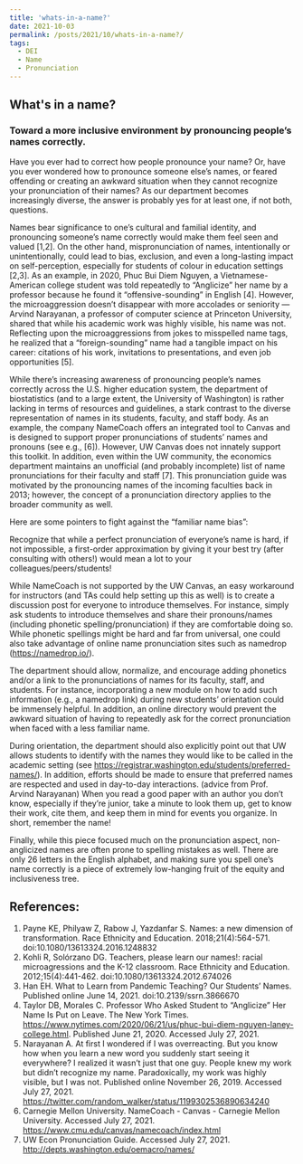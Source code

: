 ```yaml
---
title: 'whats-in-a-name?'
date: 2021-10-03
permalink: /posts/2021/10/whats-in-a-name?/
tags:
  - DEI
  - Name
  - Pronunciation
---
```


## What's in a name?
### Toward a more inclusive environment by pronouncing people’s names correctly.

Have you ever had to correct how people pronounce your name? Or, have you ever wondered how to pronounce someone else’s names, or feared offending or creating an awkward situation when they cannot recognize your pronunciation of their names? As our department becomes increasingly diverse, the answer is probably yes for at least one, if not both, questions. 

Names bear significance to one’s cultural and familial identity, and pronouncing someone’s name correctly would make them feel seen and valued [1,2]. On the other hand, mispronunciation of names, intentionally or unintentionally, could lead to bias, exclusion, and even a long-lasting impact on self-perception, especially for students of colour in education settings [2,3]. As an example, in 2020, Phuc Bui Diem Nguyen, a Vietnamese-American college student was told repeatedly to “Anglicize” her name by a professor because he found it “offensive-sounding” in English [4]. However, the microaggression doesn’t disappear with more accolades or seniority — Arvind Narayanan, a professor of computer science at Princeton University, shared that while his academic work was highly visible, his name was not. Reflecting upon the microaggressions from jokes to misspelled name tags, he realized that a “foreign-sounding” name had a tangible impact on his career: citations of his work, invitations to presentations, and even job opportunities [5]. 

While there’s increasing awareness of pronouncing people’s names correctly across the U.S. higher education system, the department of biostatistics (and to a large extent, the University of Washington) is rather lacking in terms of resources and guidelines, a stark contrast to the diverse representation of names in its students, faculty, and staff body. As an example, the company NameCoach offers an integrated tool to Canvas and is designed to support proper pronunciations of students’ names and pronouns (see e.g., [6]). However, UW Canvas does not innately support this toolkit. In addition, even within the UW community, the economics department maintains an unofficial (and probably incomplete) list of name pronunciations for their faculty and staff [7]. This pronunciation guide was motivated by the pronouncing names of the incoming faculties back in 2013; however, the concept of a pronunciation directory applies to the broader community as well.

Here are some pointers to fight against the “familiar name bias”:

Recognize that while a perfect pronunciation of everyone’s name is hard, if not impossible, a first-order approximation by giving it your best try (after consulting with others!) would mean a lot to your colleagues/peers/students!

While NameCoach is not supported by the UW Canvas, an easy workaround for instructors (and TAs could help setting up this as well) is to create a discussion post for everyone to introduce themselves. For instance, simply ask students to introduce themselves and share their pronouns/names (including phonetic spelling/pronunciation) if they are comfortable doing so. While phonetic spellings might be hard and far from universal, one could also take advantage of online name pronunciation sites such as namedrop (https://namedrop.io/).

The department should allow, normalize, and encourage adding phonetics and/or a link to the pronunciations of names for its faculty, staff, and students. For instance, incorporating a new module on how to add such information (e.g., a namedrop link) during new students’ orientation could be immensely helpful. In addition, an online directory would prevent the awkward situation of having to repeatedly ask for the correct pronunciation when faced with a less familiar name.

During orientation, the department should also explicitly point out that UW allows students to identify with the names they would like to be called in the academic setting (see https://registrar.washington.edu/students/preferred-names/). In addition, efforts should be made to ensure that preferred names are respected and used in day-to-day interactions.
(advice from Prof. Arvind Narayanan) When you read a good paper with an author you don’t know, especially if they’re junior, take a minute to look them up, get to know their work, cite them, and keep them in mind for events you organize. In short, remember the name! 

Finally, while this piece focused much on the pronunciation aspect, non-anglicized names are often prone to spelling mistakes as well. There are only 26 letters in the English alphabet, and making sure you spell one’s name correctly is a piece of extremely low-hanging fruit of the equity and inclusiveness tree. 

## References: 
1. 	Payne KE, Philyaw Z, Rabow J, Yazdanfar S. Names: a new dimension of transformation. Race Ethnicity and Education. 2018;21(4):564-571. doi:10.1080/13613324.2016.1248832
2. 	Kohli R, Solórzano DG. Teachers, please learn our names!: racial microagressions and the K-12 classroom. Race Ethnicity and Education. 2012;15(4):441-462. doi:10.1080/13613324.2012.674026
3. 	Han EH. What to Learn from Pandemic Teaching? Our Students’ Names. Published online June 14, 2021. doi:10.2139/ssrn.3866670
4. 	Taylor DB, Morales C. Professor Who Asked Student to “Anglicize” Her Name Is Put on Leave. The New York Times. https://www.nytimes.com/2020/06/21/us/phuc-bui-diem-nguyen-laney-college.html. Published June 21, 2020. Accessed July 27, 2021.
5. 	Narayanan A. At first I wondered if I was overreacting. But you know how when you learn a new word you suddenly start seeing it everywhere? I realized it wasn’t just that one guy. People knew my work but didn’t recognize my name. Paradoxically, my work was highly visible, but I was not. Published online November 26, 2019. Accessed July 27, 2021. https://twitter.com/random_walker/status/1199302536890634240
6. 	Carnegie Mellon University. NameCoach - Canvas - Carnegie Mellon University. Accessed July 27, 2021. https://www.cmu.edu/canvas/namecoach/index.html
7. 	UW Econ Pronunciation Guide. Accessed July 27, 2021. http://depts.washington.edu/oemacro/names/


